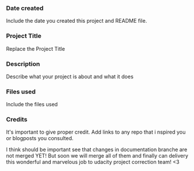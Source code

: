 ### Date created
Include the date you created this project and README file.

### Project Title
Replace the Project Title

### Description
Describe what your project is about and what it does

### Files used
Include the files used

### Credits
It's important to give proper credit. Add links to any repo that i
nspired you or blogposts you consulted.


I think should be important see that changes in documentation branche are not merged YET!
But soon we will merge all of them and finally can delivery this wonderful and marvelous job to udacity project correction team! <3

